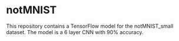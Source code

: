 # notMNIST
This repository contains a TensorFlow model for the notMNIST_small dataset. The model is a 6 layer CNN with 90% accuracy.
